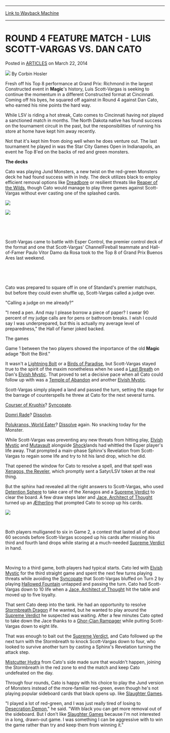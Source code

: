 
---
[Link to Wayback Machine](https://web.archive.org/web/20151022184514/http://magic.wizards.com/en/articles/archive/round-4-feature-match-luis-scott-vargas-vs-dan-cato-2014-03-22)

[_metadata_:author]:- "Corbin Hosler"
[_metadata_:description]:- "Fresh off his Top 8 performance at Grand Prix: Richmond in the largest Constructed event in Magic's history, Luis Scott-Vargas is seeking to continue the momentum in a different Constructed format at Cincinnati. Coming off his byes, he squared off against in Round 4 against Dan Cato, who earned his nine points the hard way."
[_metadata_:generator]:- "Drupal 7 (http://drupal.org)"
[_metadata_:node]:- "162186"
[_metadata_:publish_date]:- "2014-03-22"
[_metadata_:source]:- "div-main-content"
[_metadata_:title]:- "ROUND 4 FEATURE MATCH - LUIS SCOTT-VARGAS VS. DAN CATO"
[_metadata_:wayback_capture_timestamp]:- "2015-10-22 18:45:14"
[_metadata_:wayback_raw_url]:- "https://web.archive.org/web/20151022184514id_/http://magic.wizards.com/en/articles/archive/round-4-feature-match-luis-scott-vargas-vs-dan-cato-2014-03-22"
[_metadata_:wayback_url]:- "http://magic.wizards.com/en/articles/archive/round-4-feature-match-luis-scott-vargas-vs-dan-cato-2014-03-22"
---


ROUND 4 FEATURE MATCH - LUIS SCOTT-VARGAS VS. DAN CATO
======================================================



 Posted in [ARTICLES](/en/articles)
 on March 22, 2014 






![](https://media.magic.wizards.com/styles/auth_small/public/images/person/hosler.jpg)
By Corbin Hosler










Fresh off his Top 8 performance at Grand Prix: Richmond in the largest Constructed event in **Magic**'s history, Luis Scott-Vargas is seeking to continue the momentum in a different Constructed format at Cincinnati. Coming off his byes, he squared off against in Round 4 against Dan Cato, who earned his nine points the hard way.


While LSV is riding a hot streak, Cato comes to Cincinnati having not played a sanctioned match in months. The North Dakota native has found success on the tournament circuit in the past, but the responsibilities of running his store at home have kept him away recently.


Not that it's kept him from doing well when he does venture out. The last tournament he played in was the Star City Games Open in Indianapolis, an event he Top 8'ed on the backs of red and green monsters.


**The decks**


Cato was playing Jund Monsters, a new twist on the red-green Monsters deck he had found success with in Indy. The deck utilizes black to employ efficient removal options like [Dreadbore](http://gatherer.wizards.com/Pages/Card/Details.aspx?name=Dreadbore) or resilient threats like [Reaper of the Wilds](http://gatherer.wizards.com/Pages/Card/Details.aspx?name=Reaper+of+the+Wilds), though Cato would manage to play three games against Scott-Vargas without ever casting one of the splashed cards.




[![](http://gatherer.wizards.com/Handlers/Image.ashx?type=card&name=Dreadbore)](http://gatherer.wizards.com/Pages/Card/Details.aspx?name=Dreadbore)


[![](http://gatherer.wizards.com/Handlers/Image.ashx?type=card&name=Reaper+of+the+Wilds)](http://gatherer.wizards.com/Pages/Card/Details.aspx?name=Reaper+of+the+Wilds)


 


 


Scott-Vargas came to battle with Esper Control, the premier control deck of the format and one that Scott-Vargas' ChannelFireball teammate and Hall-of-Famer Paulo Vitor Damo da Rosa took to the Top 8 of Grand Prix Buenos Ares last weekend.


 


 


Cato was prepared to square off in one of Standard's premier matchups, but before they could even shuffle up, Scott-Vargas called a judge over.


"Calling a judge on me already?"


"I need a pen. And may I please borrow a piece of paper? I swear 90 percent of my judge calls are for pens or bathroom breaks. I wish I could say I was underprepared, but this is actually my average level of preparedness," the Hall of Famer joked backed.


The games


Game 1 between the two players showed the importance of the old **Magic** adage "Bolt the Bird."


It wasn't a [Lightning Bolt](http://gatherer.wizards.com/Pages/Card/Details.aspx?name=Lightning+Bolt) or a [Birds of Paradise](http://gatherer.wizards.com/Pages/Card/Details.aspx?name=Birds+of+Paradise), but Scott-Vargas stayed true to the spirit of the maxim nonetheless when he used a [Last Breath](http://gatherer.wizards.com/Pages/Card/Details.aspx?name=Last+Breath) on Dan's [Elvish Mystic](http://gatherer.wizards.com/Pages/Card/Details.aspx?name=Elvish+Mystic). That proved to set a decisive pace when all Cato could follow up with was a [Temple of Abandon](http://gatherer.wizards.com/Pages/Card/Details.aspx?name=Temple+of+Abandon) and another [Elvish Mystic](http://gatherer.wizards.com/Pages/Card/Details.aspx?name=Elvish+Mystic).


Scott-Vargas simply played a land and passed the turn, setting the stage for the barrage of counterspells he threw at Cato for the next several turns.


[Courser of Kruphix](http://gatherer.wizards.com/Pages/Card/Details.aspx?name=Courser+of+Kruphix)? [Syncopate](http://gatherer.wizards.com/Pages/Card/Details.aspx?name=Syncopate).


[Domri Rade](http://gatherer.wizards.com/Pages/Card/Details.aspx?name=Domri+Rade)? [Dissolve](http://gatherer.wizards.com/Pages/Card/Details.aspx?name=Dissolve).


[Polukranos, World Eater](http://gatherer.wizards.com/Pages/Card/Details.aspx?name=Polukranos%2C+World+Eater)? [Dissolve](http://gatherer.wizards.com/Pages/Card/Details.aspx?name=Dissolve) again. No snacking today for the Monster.


While Scott-Vargas was preventing any new threats from hitting play, [Elvish Mystic](http://gatherer.wizards.com/Pages/Card/Details.aspx?name=Elvish+Mystic) and [Mutavault](http://gatherer.wizards.com/Pages/Card/Details.aspx?name=Mutavault) alongside [Shock](http://gatherer.wizards.com/Pages/Card/Details.aspx?name=Shock)lands had whittled the Esper player's life away. That prompted a main-phase Sphinx's Revelation from Scott-Vargas to regain some life and try to hit his land drop, which he did.


That opened the window for Cato to resolve a spell, and that spell was [Xenagos, the Reveler](http://gatherer.wizards.com/Pages/Card/Details.aspx?name=Xenagos%2C+the+Reveler), which promptly sent a Satyr/LSV token at the real thing.


But the sphinx had revealed all the right answers to Scott-Vargas, who used [Detention Sphere](http://gatherer.wizards.com/Pages/Card/Details.aspx?name=Detention+Sphere) to take care of the Xenagos and a [Supreme Verdict](http://gatherer.wizards.com/Pages/Card/Details.aspx?name=Supreme+Verdict) to clear the board. A few draw steps later and [Jace, Architect of Thought](http://gatherer.wizards.com/Pages/Card/Details.aspx?name=Jace%2C+Architect+of+Thought) turned up an [Ætherling](http://gatherer.wizards.com/Pages/Card/Details.aspx?name=%C3%86therling) that prompted Cato to scoop up his cards.


![](https://media.wizards.com/images/magic/daily/events/2014/gpcin14/fm4.JPG)  

 


Both players mulliganed to six in Game 2, a contest that lasted all of about 60 seconds before Scott-Vargas scooped up his cards after missing his third and fourth land drops while staring at a much-needed [Supreme Verdict](http://gatherer.wizards.com/Pages/Card/Details.aspx?name=Supreme+Verdict) in hand.


 


Moving to a third game, both players had typical starts. Cato led with [Elvish Mystic](http://gatherer.wizards.com/Pages/Card/Details.aspx?name=Elvish+Mystic) for the third straight game and spent the next few turns playing threats while avoiding the [Syncopate](http://gatherer.wizards.com/Pages/Card/Details.aspx?name=Syncopate) that Scott-Vargas bluffed on Turn 2 by playing [Hallowed Fountain](http://gatherer.wizards.com/Pages/Card/Details.aspx?name=Hallowed+Fountain) untapped and passing the turn. Cato had Scott-Vargas down to 10 life when a [Jace, Architect of Thought](http://gatherer.wizards.com/Pages/Card/Details.aspx?name=Jace%2C+Architect+of+Thought) hit the table and moved up to five loyalty.


That sent Cato deep into the tank. He had an opportunity to resolve [Stormbreath Dragon](http://gatherer.wizards.com/Pages/Card/Details.aspx?name=Stormbreath+Dragon) if he wanted, but he wanted to play around the [Supreme Verdict](http://gatherer.wizards.com/Pages/Card/Details.aspx?name=Supreme+Verdict) he suspected was waiting. After a few minutes Cato opted to take down the Jace thanks to a [Ghor-Clan Rampager](http://gatherer.wizards.com/Pages/Card/Details.aspx?name=Ghor-Clan+Rampager) while putting Scott-Vargas down to eight life.


That was enough to bait out the [Supreme Verdict](http://gatherer.wizards.com/Pages/Card/Details.aspx?name=Supreme+Verdict), and Cato followed up the next turn with the Stormbreath to knock Scott-Vargas down to four, who looked to survive another turn by casting a Sphinx's Revelation turning the attack step.


[Mistcutter Hydra](http://gatherer.wizards.com/Pages/Card/Details.aspx?name=Mistcutter+Hydra) from Cato's side made sure that wouldn't happen, joining the Stormbreath in the red zone to end the match and keep Cato undefeated on the day.


Through four rounds, Cato is happy with his choice to play the Jund version of Monsters instead of the more-familiar red-green, even though he's not playing popular sideboard cards that black opens up. like [Slaughter Games](http://gatherer.wizards.com/Pages/Card/Details.aspx?name=Slaughter+Games).


"I played a lot of red-green, and I was just really tired of losing to [Desecration Demon](http://gatherer.wizards.com/Pages/Card/Details.aspx?name=Desecration+Demon)," he said. "With black you can get more removal out of the sideboard. But I don't like [Slaughter Games](http://gatherer.wizards.com/Pages/Card/Details.aspx?name=Slaughter+Games) because I'm not interested in a long, drawn-out game. I was something I can be aggressive with to win the game rather than try and keep them from winning it."







